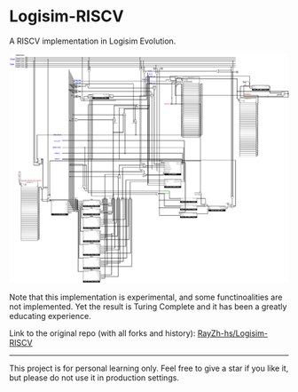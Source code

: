 # Logisim-RISCV
A RISCV implementation in Logisim Evolution.

![RISCV-CPU](./img/RISCV-CU-hi-res.png "Control Unit for RISC-V CPU")

Note that this implementation is experimental, and some functinoalities are not implemented. Yet the result is Turing Complete and it has been a greatly educating experience.

Link to the original repo (with all forks and history):
[RayZh-hs/Logisim-RISCV](https://github.com/RayZh-hs/Logisim-RISCV)

---

This project is for personal learning only. Feel free to give a star if you like it, but please do not use it in production settings.